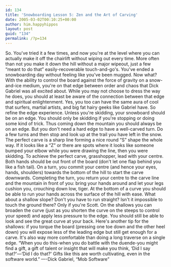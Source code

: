 ```yaml
---
id: 134
title: 'Snowboarding Lesson 5: Zen and the Art of Carving'
date: 2005-03-02T00:10:25+00:00
author: him.happyhippos
layout: post
guid: "134"
permalink: /?p=134
---
```

So. You've tried it a few times, and now you're at the level where you can actually make it off the chairlift without wiping out every time. More often than not you make it down the hill without a major wipeout, just a few &#8220;meant to do that&#8221; easily-recoverable touch-and-go's. You've ended a snowboarding day without feeling like you've been mugged. Now what? With the ability to control the board against the force of gravity on a snow-and-ice medium, you're on that edge between order and chaos that Dick Gabriel was all excited about. While you may not choose to dress the way he does, you should at least be aware of the connection between that edge and spiritual enlightenment. Yes, you too can have the same aura of cool that surfers, martial artists, and big fat hairy geeks like Gabriel have. So refine the edge experience. Unless you're skidding, your snowboard should be on an edge. You should only be skidding if you're stopping or doing some kind of trick. Thus coming down the mountain you should always be on an edge. But you don't need a hard edge to have a well-carved turn. Do a few turns and then stop and look up at the trail you have left in the snow. The perfect carve is a sharp line forming a nice round &#8220;S&#8221; shape the whole way. If it looks like a &#8220;Z&#8221; or there are spots where it looks like someone bumped your elbow while you were drawing the line, then you were skidding. To achieve the perfect carve, grasshopper, lead with your centre. Both hands should be out front of the board (don't let one flap behind you like a fish tail). On a turn, you commit your centre (and hence your eyes, hands, shoulders) towards the bottom of the hill to start the carve downwards. Completing the turn, you return your centre to the carve line and the mountain in front of you: bring your hands around and let your legs cushion you, crouching down low, tiger. At the bottom of a curve you should be able to run your hands across the surface of the hill with ease. What about a shallow slope? Don't you have to run straight? Isn't it impossible to touch the ground there? Only if you're Scott. On the shallows you can broaden the curve (just as you shorten the curve on the steeps to control your speed) and apply less pressure to the edge. You should still be able to look and see the great curve at your back. Here's another tip for the shallows: if you torque the board (pressing one toe down and the other heel down) you will expose less of the leading edge but still get enough for a carve. It's also way more comfortable than doing a long traverse on a single edge. &#8220;When you do this-when you do battle with the duende-you might find a gift, a gift of talent or insight that will make you think, &#8216;Did I say that?'&#8212;&#8216;Did I do that?' Gifts like this are worth cultivating, even in the software world.&#8221; &#8212;-Dick Gabriel, &#8220;Mob Software&#8221; <musical interlude>